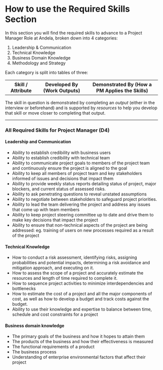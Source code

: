 # How to use the Required Skills Section

In this section you will find the required skills to advance to a Project Manager Role at Andela, broken down into 4 categories: 
1. Leadership & Communication
2. Technical Knowledge
3. Business Domain Knowledge
4. Methodology and Strategy

Each category is split into tables of three: 
<table>
  <tbody>
    <tr>
      <th align="center"> Skill / Attribute </th>
      <th align="center">Developed By (Work Outputs) </th>
      <th align="center">Demonstrated By (How a PM Applies the Skills) </th>
    </tr>
    </tbody> 
</table> 

The skill in question is demonstrated by completing an *output* (either in the interview or beforehand) and is supported by *resources* to help you develop that skill or move closer to completing that output. 

--- 

### All Required Skills for Project Manager (D4)

#### Leadership and Communication
- Ability to establish credibility with business users
- Ability to establish credibility with technical team
- Ability to communicate project goals to members of the project team and continuously ensure the project is aligned to the goal
- Ability to keep all members of project team and key stakeholders informed of issues and decisions that impact them
- Ability to provide weekly status reports detailing status of project, major blockers, and current status of assessed risks.
- Ability to ask penetrating questions to reveal unstated assumptions
- Ability to negotiate between stakeholders to safeguard project priorities.
- Ability to lead the team delivering the project and address any issues that come up with team members
- Ability to keep project steering committee up to date and drive them to make key decisions that impact the project
- Ability to ensure that non-technical aspects of the project are being addressed: eg. training of users on new processes required as a result of the project


#### Technical Knowledge
- How to conduct a risk assessment, identifying risks, assigning probabilities and potential impacts, determining a risk avoidance and mitigation approach, and executing on it.
- How to assess the scope of a project and accurately estimate the resources and length of time required to complete it.
- How to sequence project activities to minimize interdependencies and bottlenecks
- How to estimate the cost of a project and all the major components of cost, as well as how to develop a budget and track costs against the budget.
- Ability to use their knowledge and expertise to balance between time, schedule and cost constraints for a project


#### Business domain knowledge
- The primary goals of the business and how it hopes to attain them
- The products of the business and how their effectiveness is measured
- The functional requirements of a product
- The business process
- Understanding of enterprise environmental factors that affect their project
